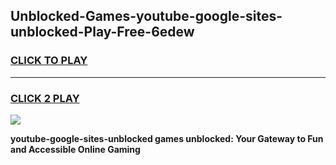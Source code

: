 
## Unblocked-Games-youtube-google-sites-unblocked-Play-Free-6edew
<h3>
<a href="https://premium76.site?title=youtube-google-sites-unblocked&ref=20M">CLICK TO PLAY</a></h3>
<hr>

<h3>
<a href="https://premium76.site?title=youtube-google-sites-unblocked&ref=20M">CLICK 2 PLAY</a>
  
</h3>

<a href="https://premium76.site?title=youtube-google-sites-unblocked&ref=19M"><img src="https://clearcache.store/games.png"></a>


**youtube-google-sites-unblocked games unblocked: Your Gateway to Fun and Accessible Online Gaming**

